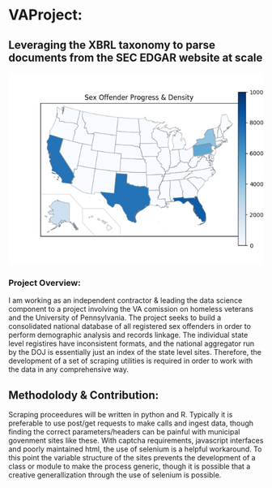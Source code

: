 # VAProject: 
## Leveraging the XBRL taxonomy to parse documents from the SEC EDGAR website at scale

![alt text](https://github.com/emmettFC/selected-projects/blob/master/VAproject/admin/states-progress-map.png)

### Project Overview: 
I am working as an independent contractor & leading the data science component to a project involving the VA comission on homeless veterans and the University of Pennsylvania. The project seeks to build a consolidated national database of all registered sex offenders in order to perform demographic analysis and records linkage. The individual state level registires have inconsistent formats, and the national aggregator run by the DOJ is essentially just an index of the state level sites. Therefore, the development of a set of scraping utilities is required in order to work with the data in any comprehensive way. 

## Methodolody & Contribution: 
Scraping proceedures will be written in python and R. Typically it is preferable to use post/get requests to make calls and ingest data, though finding the correct parameters/headers can be painful with municipal govenment sites like these. With captcha requirements, javascript interfaces and poorly maintained html, the use of selenium is a helpful workaround. To this point the variable structure of the sites prevents the development of a class or module to make the process generic, though it is possible that a creative generallization through the use of selenium is possible. 



